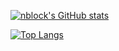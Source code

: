 [![nblock's GitHub stats](https://github-readme-stats.vercel.app/api?username=nblockbuster&count_private=true&show_icons=true&theme=radical)](https://github.com/anuraghazra/github-readme-stats)

[![Top Langs](https://github-readme-stats.vercel.app/api/top-langs/?username=nblockbuster&layout=compact&count_private=true&show_icons=true&theme=radical)](https://github.com/anuraghazra/github-readme-stats)
